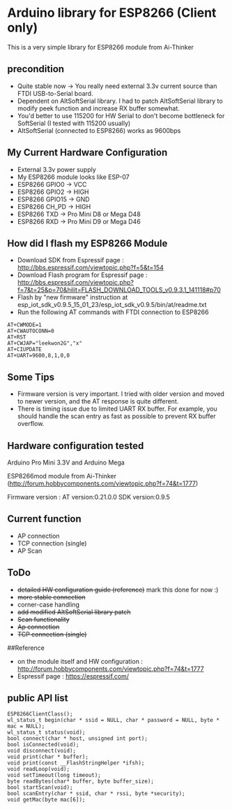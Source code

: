 # Arduino library for ESP8266 (Client only)

This is a very simple library for ESP8266 module from Ai-Thinker

## precondition

- Quite stable now -> You really need external 3.3v current source than FTDI USB-to-Serial board.
- Dependent on AltSoftSerial library. I had to patch AltSoftSerial library to modify peek function and increase RX buffer somewhat.
- You'd better to use 115200 for HW Serial to don't become bottleneck for SoftSerial (I tested with 115200 usually)
- AltSoftSerial (connected to ESP8266) works as 9600bps

## My Current Hardware Configuration

- External 3.3v power supply
- My ESP8266 module looks like ESP-07
- ESP8266 GPIO0 -> VCC
- ESP8266 GPIO2 -> HIGH
- ESP8266 GPIO15 -> GND
- ESP8266 CH\_PD -> HIGH
- ESP8266 TXD -> Pro Mini D8 or Mega D48
- ESP8266 RXD -> Pro Mini D9 or Mega D46

## How did I flash my ESP8266 Module

- Download SDK from Espressif page : http://bbs.espressif.com/viewtopic.php?f=5&t=154
- Download Flash program for Espressif page : http://bbs.espressif.com/viewtopic.php?f=7&t=25&p=70&hilit=FLASH_DOWNLOAD_TOOLS_v0.9.3.1_141118#p70
- Flash by "new firmware" instruction at esp\_iot\_sdk\_v0.9.5\_15\_01\_23/esp\_iot\_sdk\_v0.9.5/bin/at/readme.txt
- Run the following AT commands with FTDI connection to ESP8266
```
AT+CWMODE=1
AT+CWAUTOCONN=0
AT+RST
AT+CWJAP="leekwon2G","x"
AT+CIUPDATE
AT+UART=9600,8,1,0,0
```

## Some Tips

- Firmware version is very important. I tried with older version and moved to newer version, and the AT response is quite different.
- There is timing issue due to limited UART RX buffer. For example, you should handle the scan entry as fast as possible to prevent RX buffer overflow.

## Hardware configuration tested

Arduino Pro Mini 3.3V and Arduino Mega

ESP8266mod module from Ai-Thinker (http://forum.hobbycomponents.com/viewtopic.php?f=74&t=1777)

Firmware version :
AT version:0.21.0.0
SDK version:0.9.5

## Current function

- AP connection
- TCP connection (single)
- AP Scan

## ToDo

- ~~detailed HW configuration guide (reference)~~ mark this done for now :)
- ~~more stable connection~~
- corner-case handling
- ~~add modified AltSoftSerial library patch~~
- ~~Scan functionality~~
- ~~Ap connection~~
- ~~TCP connection (single)~~


##Reference

- on the module itself and HW configuration : http://forum.hobbycomponents.com/viewtopic.php?f=74&t=1777
- Espressif page : https://espressif.com/

## public API list

```
ESP8266ClientClass();
wl_status_t begin(char * ssid = NULL, char * password = NULL, byte * mac = NULL);
wl_status_t status(void);
bool connect(char * host, unsigned int port);
bool isConnected(void);
void disconnect(void);
void print(char * buffer);
void print(const __FlashStringHelper *ifsh);
void readLoop(void);
void setTimeout(long timeout);
byte readBytes(char* buffer, byte buffer_size);
bool startScan(void);
bool scanEntry(char * ssid, char * rssi, byte *security);
void getMac(byte mac[6]);
```
